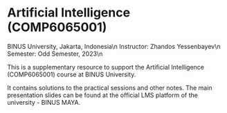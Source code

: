 # Artificial Intelligence (COMP6065001) #

BINUS University, Jakarta, Indonesia\n
Instructor: Zhandos Yessenbayev\n
Semester: Odd Semester, 2023\n

This is a supplementary resource to support the Artificial Intelligence (COMP6065001) course at BINUS University.

It contains solutions to the practical sessions and other notes. The main presentation slides can be found at the official LMS platform of the university - BINUS MAYA.

 



